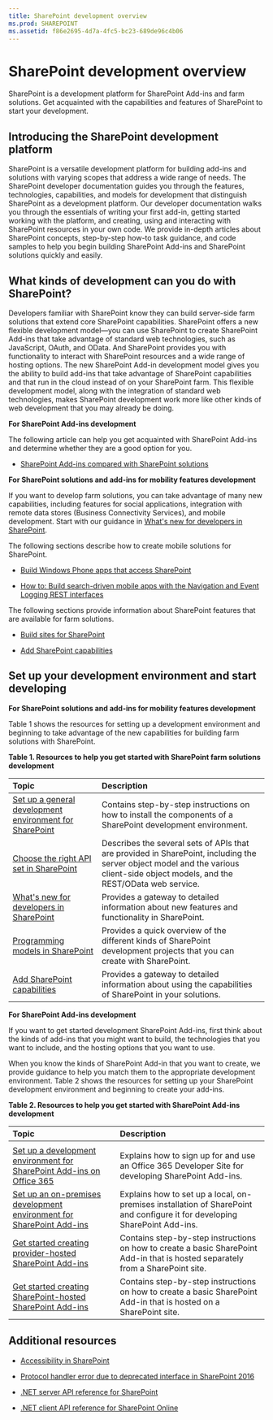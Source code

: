 ```yaml
---
title: SharePoint development overview
ms.prod: SHAREPOINT
ms.assetid: f86e2695-4d7a-4fc5-bc23-689de96c4b06
---
```



# SharePoint development overview
SharePoint is a development platform for SharePoint Add-ins and farm solutions. Get acquainted with the capabilities and features of SharePoint to start your development.
## Introducing the SharePoint development platform
<a name="bk_introduction"> </a>

SharePoint is a versatile development platform for building add-ins and solutions with varying scopes that address a wide range of needs. The SharePoint developer documentation guides you through the features, technologies, capabilities, and models for development that distinguish SharePoint as a development platform. Our developer documentation walks you through the essentials of writing your first add-in, getting started working with the platform, and creating, using and interacting with SharePoint resources in your own code. We provide in-depth articles about SharePoint concepts, step-by-step how-to task guidance, and code samples to help you begin building SharePoint Add-ins and SharePoint solutions quickly and easily. 
  
    
    

## What kinds of development can you do with SharePoint?
<a name="bk_whatkinds"> </a>

Developers familiar with SharePoint know they can build server-side farm solutions that extend core SharePoint capabilities. SharePoint offers a new flexible development model—you can use SharePoint to create SharePoint Add-ins that take advantage of standard web technologies, such as JavaScript, OAuth, and OData. And SharePoint provides you with functionality to interact with SharePoint resources and a wide range of hosting options. The new SharePoint Add-in development model gives you the ability to build add-ins that take advantage of SharePoint capabilities and that run in the cloud instead of on your SharePoint farm. This flexible development model, along with the integration of standard web technologies, makes SharePoint development work more like other kinds of web development that you may already be doing.
  
    
    
 **For SharePoint Add-ins development**
  
    
    
The following article can help you get acquainted with SharePoint Add-ins and determine whether they are a good option for you.
  
    
    

-  [SharePoint Add-ins compared with SharePoint solutions](sharepoint-add-ins-compared-with-sharepoint-solutions.md)
    
  
 **For SharePoint solutions and add-ins for mobility features development**
  
    
    
If you want to develop farm solutions, you can take advantage of many new capabilities, including features for social applications, integration with remote data stores (Business Connectivity Services), and mobile development. Start with our guidance in  [What's new for developers in SharePoint](what’s-new-for-developers-in-sharepoint.md).
  
    
    
The following sections describe how to create mobile solutions for SharePoint.
  
    
    

-  [Build Windows Phone apps that access SharePoint](build-windows-phone-apps-that-access-sharepoint.md)
    
  
-  [How to: Build search-driven mobile apps with the Navigation and Event Logging REST interfaces](how-to-build-search-driven-mobile-apps-with-the-navigation-and-event-logging-res.md)
    
  
The following sections provide information about SharePoint features that are available for farm solutions. 
  
    
    

-  [Build sites for SharePoint](build-sites-for-sharepoint.md)
    
  
-  [Add SharePoint capabilities](add-sharepoint-capabilities.md)
    
  

## Set up your development environment and start developing
<a name="bk_getstarted"> </a>

 **For SharePoint solutions and add-ins for mobility features development**
  
    
    
Table 1 shows the resources for setting up a development environment and beginning to take advantage of the new capabilities for building farm solutions with SharePoint.
  
    
    

  
    
    

**Table 1. Resources to help you get started with SharePoint farm solutions development**


|**Topic**|**Description**|
|:-----|:-----|
| [Set up a general development environment for SharePoint](set-up-a-general-development-environment-for-sharepoint.md) <br/> |Contains step-by-step instructions on how to install the components of a SharePoint development environment.  <br/> |
| [Choose the right API set in SharePoint](choose-the-right-api-set-in-sharepoint.md) <br/> |Describes the several sets of APIs that are provided in SharePoint, including the server object model and the various client-side object models, and the REST/OData web service.  <br/> |
| [What's new for developers in SharePoint](what’s-new-for-developers-in-sharepoint.md) <br/> |Provides a gateway to detailed information about new features and functionality in SharePoint.  <br/> |
| [Programming models in SharePoint](programming-models-in-sharepoint.md) <br/> |Provides a quick overview of the different kinds of SharePoint development projects that you can create with SharePoint.  <br/> |
| [Add SharePoint capabilities](add-sharepoint-capabilities.md) <br/> |Provides a gateway to detailed information about using the capabilities of SharePoint in your solutions.  <br/> |
   
 **For SharePoint Add-ins development**
  
    
    
If you want to get started development SharePoint Add-ins, first think about the kinds of add-ins that you might want to build, the technologies that you want to include, and the hosting options that you want to use. 
  
    
    
When you know the kinds of SharePoint Add-in that you want to create, we provide guidance to help you match them to the appropriate development environment. Table 2 shows the resources for setting up your SharePoint development environment and beginning to create your add-ins.
  
    
    

**Table 2. Resources to help you get started with SharePoint Add-ins development**


|**Topic**|**Description**|
|:-----|:-----|
|||
| [Set up a development environment for SharePoint Add-ins on Office 365](http://msdn.microsoft.com/library/b22ce52a-ae9e-4831-9b68-c9210af6dc54%28Office.15%29.aspx) <br/> |Explains how to sign up for and use an Office 365 Developer Site for developing SharePoint Add-ins.  <br/> |
| [Set up an on-premises development environment for SharePoint Add-ins](http://msdn.microsoft.com/library/b0878c12-27c9-4eea-ae3b-7e79e5a8838d%28Office.15%29.aspx) <br/> |Explains how to set up a local, on-premises installation of SharePoint and configure it for developing SharePoint Add-ins.  <br/> |
| [Get started creating provider-hosted SharePoint Add-ins](http://msdn.microsoft.com/library/3038dd73-41ee-436f-8c78-ef8e6869bf7b%28Office.15%29.aspx) <br/> |Contains step-by-step instructions on how to create a basic SharePoint Add-in that is hosted separately from a SharePoint site.  <br/> |
| [Get started creating SharePoint-hosted SharePoint Add-ins](http://msdn.microsoft.com/library/1b992485-6efe-4ea4-a18c-221689b0b66f%28Office.15%29.aspx) <br/> |Contains step-by-step instructions on how to create a basic SharePoint Add-in that is hosted on a SharePoint site.  <br/> |
   

## Additional resources
<a name="bk_additionalresources"> </a>


-  [Accessibility in SharePoint](accessibility-in-sharepoint.md)
    
  
-  [Protocol handler error due to deprecated interface in SharePoint 2016](protocol-handler-error-due-to-deprecated-interface-in-sharepoint-2016.md)
    
  
-  [.NET server API reference for SharePoint](http://msdn.microsoft.com/library/fb8a82f1-9239-49ae-89f3-ce1385fb28b5%28Office.15%29.aspx)
    
  
-  [.NET client API reference for SharePoint Online](http://msdn.microsoft.com/library/88e5e1b9-eab2-4f3b-a3f2-75c96b86f1f4%28Office.15%29.aspx)
    
  

  
    
    

